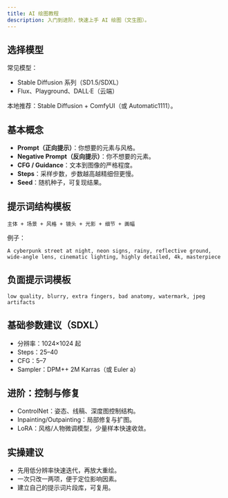 ```yaml
---
title: AI 绘图教程
description: 入门到进阶，快速上手 AI 绘图（文生图）。
---
```


## 选择模型

常见模型：
- Stable Diffusion 系列（SD1.5/SDXL）
- Flux、Playground、DALL·E（云端）

本地推荐：Stable Diffusion + ComfyUI（或 Automatic1111）。

## 基本概念

- **Prompt（正向提示）**：你想要的元素与风格。
- **Negative Prompt（反向提示）**：你不想要的元素。
- **CFG / Guidance**：文本到图像的严格程度。
- **Steps**：采样步数，步数越高越精细但更慢。
- **Seed**：随机种子，可复现结果。

## 提示词结构模板

```
主体 + 场景 + 风格 + 镜头 + 光影 + 细节 + 画幅
```

例子：
```
A cyberpunk street at night, neon signs, rainy, reflective ground,
wide-angle lens, cinematic lighting, highly detailed, 4k, masterpiece
```

## 负面提示词模板

```
low quality, blurry, extra fingers, bad anatomy, watermark, jpeg artifacts
```

## 基础参数建议（SDXL）

- 分辨率：1024×1024 起
- Steps：25–40
- CFG：5–7
- Sampler：DPM++ 2M Karras（或 Euler a）

## 进阶：控制与修复

- ControlNet：姿态、线稿、深度图控制结构。
- Inpainting/Outpainting：局部修复与扩图。
- LoRA：风格/人物微调模型，少量样本快速收敛。

## 实操建议

- 先用低分辨率快速迭代，再放大重绘。
- 一次只改一两项，便于定位影响因素。
- 建立自己的提示词片段库，可复用。
